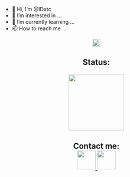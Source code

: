 - 👋 Hi, I’m @IDxtc
- 👀 I’m interested in ...
- 🌱 I’m currently learning ...
- 📫 How to reach me ...

<!---
IDxtc/IDxtc is a ✨ special ✨ repository because its `README.md` (this file) appears on your GitHub profile.
You can click the Preview link to take a look at your changes.
--->

 <p align="center">
<img height=21 src="https://komarev.com/ghpvc/?username=IDxtc">
</p>

 <h2 align="center">
Status:<br>
<p align="center">  
<img height=150 src="https://github-readme-stats.vercel.app/api?username=IDxtc&count_private=true&show_icons=true&theme=dark">
</h2>
</p>

<div height='45' align="center">
<h2>Contact me: <br>
<a href="https://github.com/IDxtc"> <img src="https://cdn.jsdelivr.net/npm/simple-icons@3.0.1/icons/github.svg" height='50'> </a>
<a href="https://t.me/idxtc"> <img src="https://cdn.jsdelivr.net/npm/simple-icons@3.0.1/icons/telegram.svg" height='50'> </a>
</h2>
</div>


